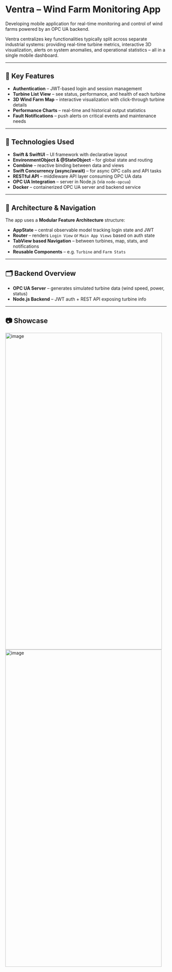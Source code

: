 # Ventra – Wind Farm Monitoring App

Developing mobile application for real-time monitoring and control of wind farms powered by an OPC UA backend.

Ventra centralizes key functionalities typically split across separate industrial systems: providing real-time turbine metrics, interactive 3D visualization, alerts on system anomalies, and operational statistics – all in a single mobile dashboard.

---

## 🔑 Key Features

- **Authentication** – JWT-based login and session management
- **Turbine List View** – see status, performance, and health of each turbine
- **3D Wind Farm Map** – interactive visualization with click-through turbine details
- **Performance Charts** – real-time and historical output statistics
- **Fault Notifications** – push alerts on critical events and maintenance needs

---

## 🚀 Technologies Used

- **Swift & SwiftUI** – UI framework with declarative layout
- **EnvironmentObject & @StateObject** – for global state and routing
- **Combine** – reactive binding between data and views
- **Swift Concurrency (async/await)** – for async OPC calls and API tasks
- **RESTful API** – middleware API layer consuming OPC UA data
- **OPC UA Integration** – server in Node.js (via `node-opcua`)
- **Docker** – containerized OPC UA server and backend service

---

## 🔧 Architecture & Navigation

The app uses a **Modular Feature Architecture** structure:

- **AppState** – central observable model tracking login state and JWT
- **Router** – renders `Login View` or `Main App Views` based on auth state
- **TabView based Navigation** – between turbines, map, stats, and notifications
- **Reusable Components** – e.g. `Turbine` and `Farm Stats`

---

## 🗂️ Backend Overview

- **OPC UA Server** – generates simulated turbine data (wind speed, power, status)
- **Node.js Backend** – JWT auth + REST API exposing turbine info

---


## 📷 Showcase

<img width="489" height="990" alt="image" src="https://github.com/user-attachments/assets/b57d0804-64fa-4c1a-85ae-dae75ee1749d" />
<img width="488" height="992" alt="image" src="https://github.com/user-attachments/assets/ee7ee5b0-ac4e-4cb8-8300-4dc6fac480b8" />



